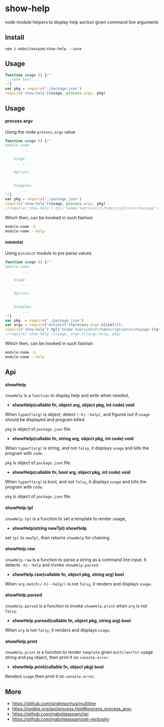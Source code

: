 # show-help

node module helpers to display help section given command line arguments

## Install

    npm i maboiteaspam/show-help --save

## Usage

```js
function usage () {/*
...some text...
*/}
var pkg = require('./package.json')
require('show-help')(usage, process.argv, pkg)
```
## Usage

#### process.argv

Using the node `process.argv` value

```js
function usage () {/*
module name
        ...

    Usage
        ...

    Options
        ...

    Examples
        ...
*/}
var pkg = require('./package.json')
require('show-help')(usage, process.argv, pkg)
//require('show-help').tpl('%name %version\n\t%description\n\n%usage')(usage, process.argv, pkg)

```

Which then, can be invoked in such fashion
```sh
module-name -h
module-name --help
```

#### minimist

Using `minimist` module to pre parse values

```js
function usage () {/*
module name
        ...

    Usage
        ...

    Options
        ...

    Examples
        ...
*/}
var pkg  = require('./package.json')
var argv = require('minimist')(process.argv.slice(2));
require('show-help').tpl('%name %version\n\t%description\n\n%usage')(usage, argv.h||argv.help, pkg)
//require('show-help')(usage, argv.h||argv.help, pkg)
```

Which then, can be invoked in such fashion
```sh
module-name -h
module-name --help
```

## Api

#### showHelp

`showHelp` is a `function` to display help and exits when needed,

- __showHelp(callable fn, object arg, object pkg, int code) void__

When `typeof(arg)` is object, detect `(-h|--help)`,
and figures out if `usage` should be displayed and program killed.

`pkg` is object of `package.json` file.

- __showHelp(callable fn, string arg, object pkg, int code) void__

When `typeof(arg)` is string, and not `falsy`,
it displays `usage` and kills the program with `code`.

`pkg` is object of `package.json` file.

- __showHelp(callable fn, bool arg, object pkg, int code) void__

When `typeof(arg)` is bool, and not `falsy`,
it displays `usage` and kills the program with `code`.

`pkg` is object of `package.json` file.

#### showHelp.tpl

`showHelp.tpl` is a function to set a template to render usage,

- __showHelp(string newTpl) showHelp__

set `tpl` to `newTpl`, then returns `showHelp` for chaining.

#### showHelp.raw

`showHelp.raw` is a function to parse a string
as a command line input. It detects `-h|--help` and invoke `showHelp.parsed`.

- __showHelp.raw(callable fn, object pkg, string arg) bool__

When `arg.match(/-h|--help/)` is not `falsy`, it renders and displays `usage`.

#### showHelp.parsed

`showHelp.parsed` is a function to invoke `showHelp.print` when `arg` is not `falsy`.

- __showHelp.parsed(callable fn, object pkg, string arg) bool__

When `arg` is not `falsy`, it renders and displays `usage`.

#### showHelp.print

`showHelp.print` is a function to render `template`
given `multilen(fn)` usage string and `pkg` object,
then print it on `console.error`.

- __showHelp.print(callable fn, object pkg) bool__

Renders `usage` then print it on `console.error`.

## More

- https://github.com/sindresorhus/multiline
- https://nodejs.org/api/process.html#process_process_argv
- https://github.com/maboiteaspam/npi
- https://github.com/maboiteaspam/set-verbosity
